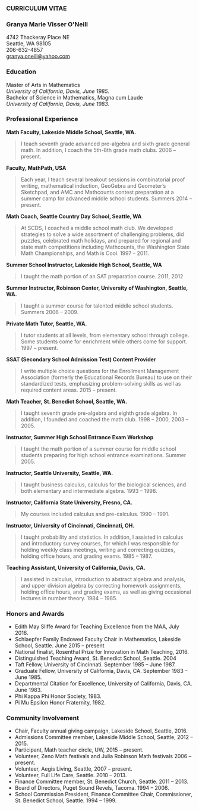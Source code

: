 ### **CURRICULUM VITAE**


### Granya Marie Visser O'Neill  
4742 Thackeray Place NE  
Seattle, WA  98105  
206-632-4857  
granya.oneill@yahoo.com


### Education  
Master of Arts in Mathematics  
_University of California, Davis, June 1985._  
Bachelor of Science in Mathematics, Magna cum Laude  
_University of California, Davis, June 1983._
	
### Professional Experience

**Math Faculty, Lakeside Middle School, Seattle, WA.**  
>I teach seventh grade advanced pre-algebra and sixth grade general math.  In addition, I coach the 5th-8th grade math clubs.  2006 – present.   

**Faculty, MathPath, USA**  
>Each year, I teach several breakout sessions in combinatorial proof writing, mathematical induction, GeoGebra and Geometer’s Sketchpad, and AMC and Mathcounts contest preparation at a summer camp for advanced middle school students.  Summers 2014 – present.

**Math Coach, Seattle Country Day School, Seattle, WA**  
>At SCDS, I coached a middle school math club.  We developed strategies to solve a wide assortment of challenging problems, did puzzles, celebrated math holidays, and prepared for regional and state math competitions including Mathcounts, the Washington State Math Championships, and Math is Cool.  1997 – 2011.

**Summer School Instructor, Lakeside High School, Seattle, WA**  
>I taught the math portion of an SAT preparation course.  2011, 2012

**Summer Instructor, Robinson Center, University of Washington, Seattle, WA.**  
>I taught a summer course for talented middle school students.  Summers 2006 – 2009.

**Private Math Tutor, Seattle, WA.**  
>I tutor students at all levels, from elementary school through college.  Some students come for enrichment while others come for support.  1997 – present.

**SSAT (Secondary School Admission Test) Content Provider**  
>I write multiple choice questions for the Enrollment Management Association (formerly the Educational Records Bureau) to use on their standardized tests, emphasizing problem-solving skills as well as required content areas. 2015 – present.

**Math Teacher, St. Benedict School, Seattle, WA.**  
>I taught seventh grade pre-algebra and eighth grade algebra.  In addition, I founded and coached the math club. 1998 – 2000, 2003 – 2005. 

**Instructor, Summer High School Entrance Exam Workshop**  
>I taught the math portion of a summer course for middle school students preparing for high school entrance examinations.  Summer 2005.

**Instructor, Seattle University, Seattle, WA.**  
>I taught business calculus, calculus for the biological sciences, and both elementary and intermediate algebra.  1993 – 1998.

**Instructor, California State University, Fresno, CA.**  
>My courses included calculus and pre-calculus.  1990 – 1991.

**Instructor, University of Cincinnati, Cincinnati, OH.**  
>I taught probability and statistics.  In addition, I assisted in calculus and introductory survey courses, for which I was responsible for holding weekly class meetings, writing and correcting quizzes, holding office hours, and grading exams.  1985 – 1987.

**Teaching Assistant, University of California, Davis, CA.**  
>I assisted in calculus, introduction to abstract algebra and analysis, and upper division algebra by correcting homework assignments, holding office hours, and grading exams, as well as giving occasional lectures in number theory.  1984 – 1985.


### Honors and Awards

* Edith May Sliffe Award for Teaching Excellence from the MAA, July 2016.
* Schlaepfer Family Endowed Faculty Chair in Mathematics, Lakeside School, Seattle.  June 2015 – present
* National finalist, Rosenthal Prize for Innovation in Math Teaching, 2016.  
* Distinguished Teaching Award, St. Benedict School, Seattle.  2004
* Taft Fellow, University of Cincinnati.  September 1985 – June 1987.
* Graduate Fellow, University of California, Davis, CA.  September 1983 – June 1985.
* Departmental Citation for Excellence, University of California, Davis, CA.  June 1983.
* Phi Kappa Phi Honor Society, 1983.
* Pi Mu Epsilon Honor Fraternity, 1982.


### Community Involvement

* Chair, Faculty annual giving campaign, Lakeside School, Seattle, 2016.
* Admissions Committee member, Lakeside Middle School, Seattle, 2012 – 2015.
* Participant, Math teacher circle, UW, 2015 – present.
* Volunteer, Zeno Math festivals and Julia Robinson Math festivals 2006 – present.  
* Volunteer, Aegis Living, Seattle, 2007 – present.
* Volunteer, Full Life Care, Seattle. 2010 – 2013. 
* Finance Committee member, St. Benedict Church, Seattle. 2011 – 2013.
* Board of Directors, Puget Sound Revels, Tacoma.  1994 – 2006. 
* School Commission President, Finance Committee Chair, Commissioner, St. Benedict School, Seattle.  1994 – 1999.  
